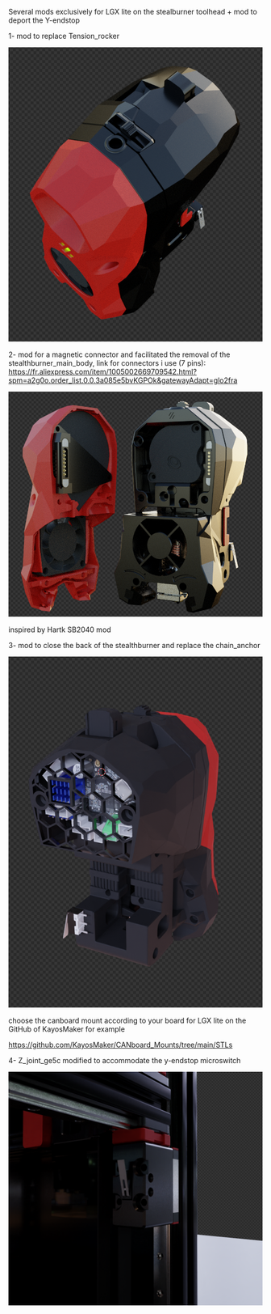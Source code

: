 
Several mods exclusively for LGX lite on the stealburner toolhead + mod to deport the Y-endstop

  1-  mod to replace Tension_rocker
  
![mirror](https://github.com/CarlosRodriguess/Mods-for-LGX-lite/blob/main/IMAGES/Latch_LGX_Lite.png)

  2- mod for a magnetic connector and facilitated the removal of the stealthburner_main_body,
link for connectors i use (7 pins): https://fr.aliexpress.com/item/1005002669709542.html?spm=a2g0o.order_list.0.0.3a085e5bvKGPOk&gatewayAdapt=glo2fra

![mirror](https://github.com/CarlosRodriguess/Mods-for-LGX-lite/blob/main/IMAGES/Connector%20pogo.png)

inspired by Hartk SB2040 mod

  3- mod to close the back of the stealthburner and replace the chain_anchor
  
![mirror](https://github.com/CarlosRodriguess/Mods-for-LGX-lite/blob/main/IMAGES/grids_LGX-lite-ombilical-huvud.png)

 choose the canboard mount according to your board for LGX lite on the GitHub of KayosMaker for example

 https://github.com/KayosMaker/CANboard_Mounts/tree/main/STLs

  
4- Z_joint_ge5c modified to accommodate the y-endstop microswitch
  
  ![mirror](https://github.com/CarlosRodriguess/Mods-for-LGX-lite/blob/main/IMAGES/Y_endstop.png)



